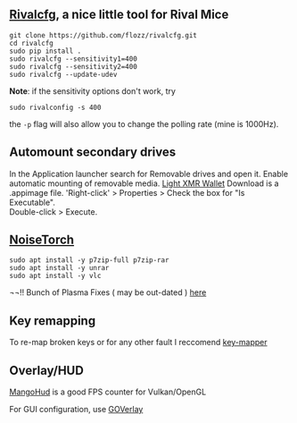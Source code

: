 ## [Rivalcfg](https://github.com/flozz/rivalcfg.git), a nice little tool for Rival Mice

```
git clone https://github.com/flozz/rivalcfg.git
cd rivalcfg
sudo pip install .
sudo rivalcfg --sensitivity1=400
sudo rivalcfg --sensitivity2=400
sudo rivalcfg --update-udev
```
**Note**: if the sensitivity options don't work, try

`sudo rivalconfig -s 400`

the `-p` flag will also allow you to change the polling rate (mine is 1000Hz).

## Automount secondary drives
In the Application launcher search for Removable drives and open it. Enable automatic mounting of removable media.
[Light XMR Wallet](https://mymonero.com/)
Download is a .appimage file. 'Right-click' > Properties > Check the box for "Is Executable".                 
Double-click > Execute.      

## [NoiseTorch](https://github.com/lawl/NoiseTorch)

```
sudo apt install -y p7zip-full p7zip-rar 
sudo apt install -y unrar
sudo apt install -y vlc
```

¬¬!! Bunch of Plasma Fixes ( may be out-dated ) [here](https://zren.github.io/kde/)


## Key remapping

To re-map broken keys or for any other fault I reccomend [key-mapper](https://github.com/sezanzeb/key-mapper/releases)


## Overlay/HUD

[MangoHud](https://github.com/flightlessmango/MangoHud) is a good FPS counter for Vulkan/OpenGL

For GUI configuration, use [GOVerlay](https://github.com/benjamimgois/goverlay)
